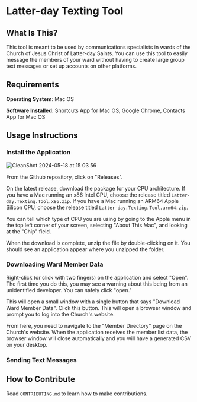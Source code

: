 # Latter-day Texting Tool
## What Is This?

This tool is meant to be used by communications specialists in wards of 
the Church of Jesus Christ of Latter-day Saints. You can use this tool to easily
message the members of your ward without having to create large group text messages or 
set up accounts on other platforms.

## Requirements

**Operating System**: Mac OS

**Software Installed**: Shortcuts App for Mac OS, Google Chrome, Contacts App for Mac OS

## Usage Instructions

### Install the Application 

![CleanShot 2024-05-18 at 15 03 56](https://github.com/sethwbarton/latter-day-texting-tool/assets/33107324/a8ed35c1-4a35-47a0-b233-949c192de1ef)

From the Github repository, click on "Releases".

On the latest release, download the package for your CPU architecture. If you have a 
Mac running an x86 Intel CPU, choose the release titled `Latter-day.Texting.Tool.x86.zip`. If you have a 
Mac running an ARM64 Apple Silicon CPU, choose the release titled `Latter-day.Texting.Tool.arm64.zip`.

You can tell which type of CPU you are using by going to the Apple menu in the top left corner of your screen,
selecting "About This Mac", and looking at the "Chip" field.

When the download is complete, unzip the file by double-clicking on it. You should see an application appear where you 
unzipped the folder.

### Downloading Ward Member Data

Right-click (or click with two fingers) on the application and select "Open". 
The first time you do this, you may see a warning about this being from an unidentified developer. You can 
safely click "open."

This will open a small window with a single button that says "Download Ward Member Data". Click this button.
This will open a browser window and prompt you to log into the Church's website. 

From here, you need to navigate to the "Member Directory" page on the Church's website. 
When the application receives the member list data, the browser window will close automatically and you will
have a generated CSV on your desktop.

### Sending Text Messages



## How to Contribute

Read `CONTRIBUTING.md` to learn how to make contributions.
